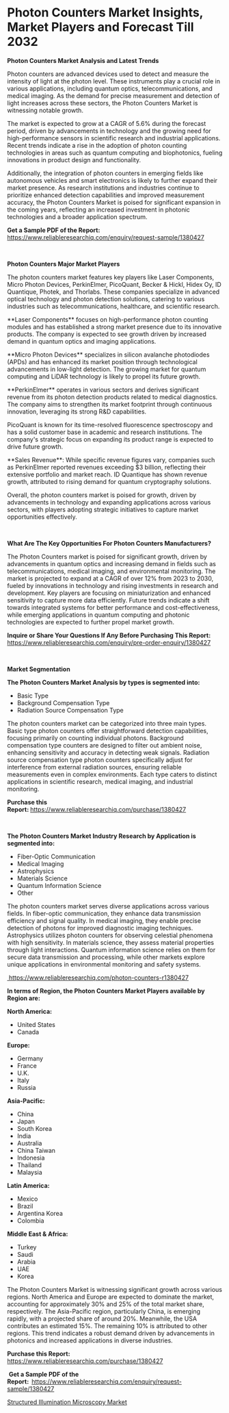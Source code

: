 <p><h1>Photon Counters Market Insights, Market Players and Forecast Till 2032</h1></p><p><strong>Photon Counters Market Analysis and Latest Trends</strong></p>
<p><p>Photon counters are advanced devices used to detect and measure the intensity of light at the photon level. These instruments play a crucial role in various applications, including quantum optics, telecommunications, and medical imaging. As the demand for precise measurement and detection of light increases across these sectors, the Photon Counters Market is witnessing notable growth.</p><p>The market is expected to grow at a CAGR of 5.6% during the forecast period, driven by advancements in technology and the growing need for high-performance sensors in scientific research and industrial applications. Recent trends indicate a rise in the adoption of photon counting technologies in areas such as quantum computing and biophotonics, fueling innovations in product design and functionality.</p><p>Additionally, the integration of photon counters in emerging fields like autonomous vehicles and smart electronics is likely to further expand their market presence. As research institutions and industries continue to prioritize enhanced detection capabilities and improved measurement accuracy, the Photon Counters Market is poised for significant expansion in the coming years, reflecting an increased investment in photonic technologies and a broader application spectrum.</p></p>
<p><strong>Get a Sample PDF of the Report:&nbsp;</strong> <a href="https://www.reliableresearchiq.com/enquiry/request-sample/1380427?utm_campaign=2384&utm_medium=2&utm_source=Github&utm_content=ia&utm_term=11042025&utm_id=photon-counters">https://www.reliableresearchiq.com/enquiry/request-sample/1380427</a></p>
<p>&nbsp;</p>
<p><strong>Photon Counters Major Market Players</strong></p>
<p><p>The photon counters market features key players like Laser Components, Micro Photon Devices, PerkinElmer, PicoQuant, Becker & Hickl, Hidex Oy, ID Quantique, Photek, and Thorlabs. These companies specialize in advanced optical technology and photon detection solutions, catering to various industries such as telecommunications, healthcare, and scientific research.</p><p>**Laser Components** focuses on high-performance photon counting modules and has established a strong market presence due to its innovative products. The company is expected to see growth driven by increased demand in quantum optics and imaging applications.</p><p>**Micro Photon Devices** specializes in silicon avalanche photodiodes (APDs) and has enhanced its market position through technological advancements in low-light detection. The growing market for quantum computing and LiDAR technology is likely to propel its future growth.</p><p>**PerkinElmer** operates in various sectors and derives significant revenue from its photon detection products related to medical diagnostics. The company aims to strengthen its market footprint through continuous innovation, leveraging its strong R&D capabilities.</p><p>PicoQuant is known for its time-resolved fluorescence spectroscopy and has a solid customer base in academic and research institutions. The company's strategic focus on expanding its product range is expected to drive future growth.</p><p>**Sales Revenue**: While specific revenue figures vary, companies such as PerkinElmer reported revenues exceeding $3 billion, reflecting their extensive portfolio and market reach. ID Quantique has shown revenue growth, attributed to rising demand for quantum cryptography solutions.</p><p>Overall, the photon counters market is poised for growth, driven by advancements in technology and expanding applications across various sectors, with players adopting strategic initiatives to capture market opportunities effectively.</p></p>
<p>&nbsp;</p>
<p><strong>What Are The Key Opportunities For Photon Counters Manufacturers?</strong></p>
<p><p>The Photon Counters market is poised for significant growth, driven by advancements in quantum optics and increasing demand in fields such as telecommunications, medical imaging, and environmental monitoring. The market is projected to expand at a CAGR of over 12% from 2023 to 2030, fueled by innovations in technology and rising investments in research and development. Key players are focusing on miniaturization and enhanced sensitivity to capture more data efficiently. Future trends indicate a shift towards integrated systems for better performance and cost-effectiveness, while emerging applications in quantum computing and photonic technologies are expected to further propel market growth.</p></p>
<p><strong>Inquire or Share Your Questions If Any Before Purchasing This Report:</strong> <a href="https://www.reliableresearchiq.com/enquiry/pre-order-enquiry/1380427?utm_campaign=2384&utm_medium=2&utm_source=Github&utm_content=ia&utm_term=11042025&utm_id=photon-counters">https://www.reliableresearchiq.com/enquiry/pre-order-enquiry/1380427</a></p>
<p>&nbsp;</p>
<p><strong>Market Segmentation</strong></p>
<p><strong>The Photon Counters Market Analysis by types is segmented into:</strong></p>
<p><ul><li>Basic Type</li><li>Background Compensation Type</li><li>Radiation Source Compensation Type</li></ul></p>
<p><p>The photon counters market can be categorized into three main types. Basic type photon counters offer straightforward detection capabilities, focusing primarily on counting individual photons. Background compensation type counters are designed to filter out ambient noise, enhancing sensitivity and accuracy in detecting weak signals. Radiation source compensation type photon counters specifically adjust for interference from external radiation sources, ensuring reliable measurements even in complex environments. Each type caters to distinct applications in scientific research, medical imaging, and industrial monitoring.</p></p>
<p><strong>Purchase this Report:&nbsp;</strong><a href="https://www.reliableresearchiq.com/purchase/1380427?utm_campaign=2384&utm_medium=2&utm_source=Github&utm_content=ia&utm_term=11042025&utm_id=photon-counters">https://www.reliableresearchiq.com/purchase/1380427</a></p>
<p>&nbsp;</p>
<p><strong>The Photon Counters Market Industry Research by Application is segmented into:</strong></p>
<p><ul><li>Fiber-Optic Communication</li><li>Medical Imaging</li><li>Astrophysics</li><li>Materials Science</li><li>Quantum Information Science</li><li>Other</li></ul></p>
<p><p>The photon counters market serves diverse applications across various fields. In fiber-optic communication, they enhance data transmission efficiency and signal quality. In medical imaging, they enable precise detection of photons for improved diagnostic imaging techniques. Astrophysics utilizes photon counters for observing celestial phenomena with high sensitivity. In materials science, they assess material properties through light interactions. Quantum information science relies on them for secure data transmission and processing, while other markets explore unique applications in environmental monitoring and safety systems.</p></p>
<p><a href="https://www.reliableresearchiq.com/photon-counters-r1380427?utm_campaign=2384&utm_medium=2&utm_source=Github&utm_content=ia&utm_term=11042025&utm_id=photon-counters">&nbsp;https://www.reliableresearchiq.com/photon-counters-r1380427</a></p>
<p><strong>In terms of Region, the Photon Counters Market Players available by Region are:</strong></p>
<p>
    <p> <strong> North America: </strong>
        <ul>
            <li>United States</li>
            <li>Canada</li>
        </ul>
        </p> 
    <p> <strong> Europe: </strong>
        <ul>
            <li>Germany</li>
            <li>France</li>
            <li>U.K.</li>
            <li>Italy</li>
            <li>Russia</li>
        </ul>
        </p> 
    <p> <strong> Asia-Pacific: </strong>
        <ul>
            <li>China</li>
            <li>Japan</li>
            <li>South Korea</li>
            <li>India</li>
            <li>Australia</li>
            <li>China Taiwan</li>
            <li>Indonesia</li>
            <li>Thailand</li>
            <li>Malaysia</li>
        </ul>
        </p> 
    <p> <strong> Latin America: </strong>
        <ul>
            <li>Mexico</li>
            <li>Brazil</li>
            <li>Argentina Korea</li>
            <li>Colombia</li>
        </ul>
        </p> 
    <p> <strong> Middle East & Africa: </strong>
        <ul>
            <li>Turkey</li>
            <li>Saudi</li>
            <li>Arabia</li>
            <li>UAE</li>
            <li>Korea</li>
        </ul>
    </p>
    </p>
<p><p>The Photon Counters Market is witnessing significant growth across various regions. North America and Europe are expected to dominate the market, accounting for approximately 30% and 25% of the total market share, respectively. The Asia-Pacific region, particularly China, is emerging rapidly, with a projected share of around 20%. Meanwhile, the USA contributes an estimated 15%. The remaining 10% is attributed to other regions. This trend indicates a robust demand driven by advancements in photonics and increased applications in diverse industries.</p></p>
<p><strong>Purchase this Report: </strong><a href="https://www.reliableresearchiq.com/purchase/1380427?utm_campaign=2384&utm_medium=2&utm_source=Github&utm_content=ia&utm_term=11042025&utm_id=photon-counters">https://www.reliableresearchiq.com/purchase/1380427</a></p>
<p>&nbsp;<strong>Get a Sample PDF of the Report:&nbsp;&nbsp;</strong><a href="https://www.reliableresearchiq.com/enquiry/request-sample/1380427?utm_campaign=2384&utm_medium=2&utm_source=Github&utm_content=ia&utm_term=11042025&utm_id=photon-counters">https://www.reliableresearchiq.com/enquiry/request-sample/1380427</a></p>
<p><strong></strong></p>
<p><p><a href="https://github.com/marloy8/Market-Research-Report-List-7/blob/main/structured-illumination-microscopy-market.md?utm_campaign=2384&utm_medium=2&utm_source=Github&utm_content=ia&utm_term=11042025&utm_id=photon-counters">Structured Illumination Microscopy Market</a></p></p>